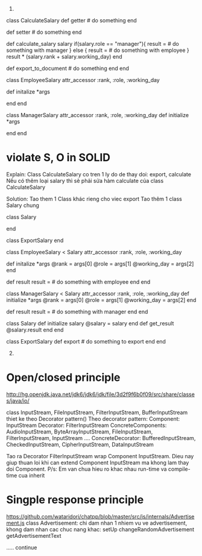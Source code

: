 
1.

class CalculateSalary
   def getter
	# do something
   end

   def setter
	# do something
   end

   def calculate_salary salary
	if(salary.role == "manager"){
		result = # do something with manager
	}
	else {
		result = # do something with employee
	}
	result * (salary.rank + salary.working_day)
   end

   def export_to_document
	# do something
   end
end


class EmployeeSalary
   attr_accessor :rank, :role, :working_day

   def initalize *args
	
   end
end

class ManagerSalary
   attr_accessor :rank, :role, :working_day
   def initialize *args

   end
end

# violate S, O in SOLID
Explain:
	Class CalculateSalary co tren 1 ly do de thay doi: export, calculate
	Nếu có thêm loại salary thì sẽ phải sửa hàm calculate của class CalculateSalary




Solution:
	Tao them 1 Class khác rieng cho viec export
	Tao thêm 1 class Salary chung

class Salary
   
end

class ExportSalary
end

class EmployeeSalary < Salary
   attr_accessor :rank, :role, :working_day

   def initalize *args
     @rank = args[0]
     @role = args[1]
     @working_day = args[2]
   end

   def result
   	result = # do something with employee
   end
end

class ManagerSalary < Salary
   attr_accessor :rank, :role, :working_day
   def initialize *args
	 @rank = args[0]
     @role = args[1]
     @working_day = args[2]
   end

   def result
   	result = # do something with manager
   end
end


class Salary
	def initialize salary
		@salary = salary
	end
	def get_result
		@salary.result
	end
end


class ExportSalary
	def export
		# do something to export
	end
end











2.


# Open/closed principle
http://hg.openjdk.java.net/jdk6/jdk6/jdk/file/3d2f9f6b0f09/src/share/classes/java/io/

class InputStream, FileInputStream, FilterInputStream, BufferInputStream thiet ke theo Decorator pattern()
Theo decorator pattern:
	Component: InputStream
	Decorator: FilterInputStream
	ConcreteComponents: AudioInputStream, ByteArrayInputStream, FileInputStream, FilterInputStream, InputStream ....
	ConcreteDecorator: BufferedInputStream, CheckedInputStream, CipherInputStream, DataInputStream

Tao ra Decorator FilterInputStream wrap Component InputStream. Dieu nay giup thuan loi khi can extend Component InputStream ma khong lam thay doi 	    Component.
P/s: Em van chua hieu ro khac nhau run-time va compile-time cua inherit




# Singple response principle
https://github.com/wataridori/chatpp/blob/master/src/js/internals/Advertisement.js
class Advertisement: chi dam nhan 1 nhiem vu ve advertisement, khong dam nhan cac chuc nang khac:
	setUp
	changeRandomAdvertisement
	getAdvertisementText


..... continue